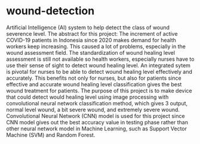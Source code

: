 # wound-detection
Artificial Intelligence (AI) system to help detect the class of wound severence level. 
The abstract for this project:
The increment of active COVID-19 patients in Indonesia since 2020 makes demand for health workers keep increasing. This caused a lot of problems, especially in the wound assessment field. The standardization of wound healing level assessment is still not available so health workers, especially nurses have to use their sense of sight to detect wound healing level. An integrated sytem is pivotal for nurses to be able to detect wound healing level effectively and accurately. This benefits not only for nurses,  but also for patients since effective and accurate wound healing level classification gives the best wound treatment for patients. The purpose of this project is to make device that could detect would healing level using image processing with convolutional neural network classification method, which gives 3 output, normal level wound, a bit severe wound, and extremely severe wound. 
Convolutional Neural Network (CNN) model is used for this project since CNN model gives out the best 	accuracy value in testing phase rather than other neural network model in Machine Learning, such as Support Vector Machine (SVM) and Random Forest.
